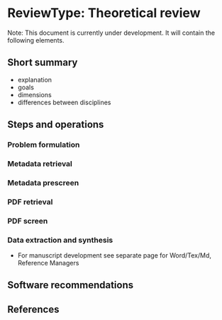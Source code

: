 # ReviewType: Theoretical review

Note: This document is currently under development. It will contain the following elements.

## Short summary

- explanation
- goals
- dimensions
- differences between disciplines

## Steps and operations

### Problem formulation

### Metadata retrieval

### Metadata prescreen

### PDF retrieval

### PDF screen

### Data extraction and synthesis

- For manuscript development see separate page for Word/Tex/Md, Reference Managers

## Software recommendations

## References
